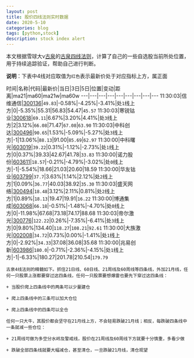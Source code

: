 ```yaml
---
layout: post
title: 股价四线法则实时数据
date: 2020-5-10
categories: blog
tags: [python,stock]
description: stock index alert
---
```



本文根据雪球大v[古泉](https://xueqiu.com/u/7148646888)的[古泉四线法则](https://xueqiu.com/7148646888/130498192)，计算了自己的一些自选股当前所处位置，用于持续追踪验证，帮助自己进行判断。

**说明**：下表中4线对应取值为`红色`表示最新价处于对应指标上方，属正面

时间|名称|代码|最新价|当日|3日|5日|位置|变动|距离|ma21|ma60|ma21w|ma60w
---|---|---|---|---|---|---|---|---
11:30:03|信维通信|[300136](https://xueqiu.com/S/SZ300136)|`49.83`|-0.58%|-4.25%|-3.41%|处`1`线上方|0|-5.35%|55.31|56.83|54.47|`45.57`
11:30:03|寒锐钴业|[300618](https://xueqiu.com/S/SZ300618)|`69.11`|6.67%|3.20%|4.41%|处`3`线上方|2|3.12%|`66.08`|71.47|`67.08`|`63.90`
11:30:03|中科创达|[300496](https://xueqiu.com/S/SZ300496)|`90.65`|1.53%|-5.09%|-5.27%|处`3`线上方|-1|13.06%|`88.13`|91.00|`85.69`|`62.97`
11:30:00|中科曙光|[603019](https://xueqiu.com/S/SH603019)|`39.22`|0.31%|-1.12%|-2.73%|处`1`线上方|0|0.37%|39.33|42.67|41.78|`33.83`
11:30:00|诺力股份|[603611](https://xueqiu.com/S/SH603611)|`18.57`|-0.21%|-4.79%|-3.02%|处`0`线上方|-1|-5.54%|18.66|21.03|20.60|18.59
11:30:00|华友钴业|[603799](https://xueqiu.com/S/SH603799)|`37.7`|3.63%|1.14%|2.12%|处`2`线上方|1|0.09%|`36.77`|40.03|38.92|`35.30`
11:30:03|盛天网络|[300494](https://xueqiu.com/S/SZ300494)|`18.48`|3.12%|2.11%|0.81%|处`2`线上方|1|0.89%|`18.13`|19.47|19.91|`16.22`
11:30:00|博通集成|[603068](https://xueqiu.com/S/SH603068)|`66.18`|-0.51%|-1.48%|-4.70%|处`0`线上方|0|-11.98%|67.68|73.18|74.17|88.68
11:30:03|帝尔激光|[300776](https://xueqiu.com/S/SZ300776)|`122.22`|0.26%|-7.35%|-6.41%|处`3`线上方|0|9.80%|134.40|`118.27`|`108.21`|`92.61`
11:30:00|大族激光|[002008](https://xueqiu.com/S/SZ002008)|`34.72`|0.73%|0.00%|-1.41%|处`1`线上方|0|-2.92%|`34.33`|37.08|36.08|35.68
11:30:00|兆易创新|[603986](https://xueqiu.com/S/SH603986)|`180.0`|-0.71%|-2.36%|-4.15%|处`1`线上方|-1|-6.33%|180.27|201.78|210.54|`179.79`

```
古泉4线法则的精髓如下。抓住21日线、60日线、21周线及60周线等四条线，外加21月线，任何一只股票上涨都要穿过这四条线，任何一只股票要想爆雷也要先下穿过这四条线：

+ 当股价爬上四条线中的两条可以少量建仓

+ 爬上四条线中的三条可以加大仓位

+ 爬上四条线中的四条可以全仓

任何一只大牛，其股价都会坚守在21月线上方，不会轻易跌破21月线；相反，每跌破四条线中一条就减一些仓位：

+ 21周线可做为多空分水岭及警戒线，股价在21周线及60周线下方就要十分慎重，多看少做

+ 跌破全部四条线就要大幅减仓，甚至清仓，一旦跌破21月线，清仓观望
```